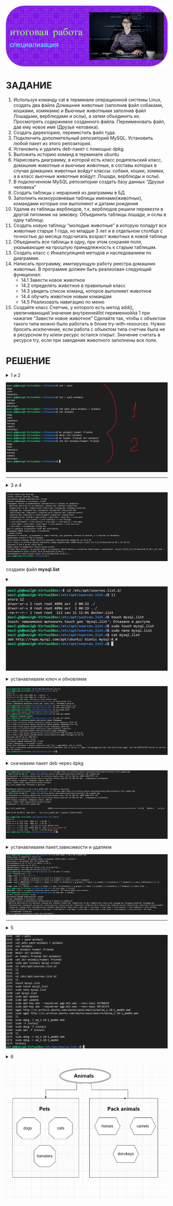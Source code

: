 ![](pics/1.png)
# ЗАДАНИЕ
1. Используя команду cat в терминале операционной системы Linux, создать
   два файла Домашние животные (заполнив файл собаками, кошками,
   хомяками) и Вьючные животными заполнив файл Лошадьми, верблюдами и
   ослы), а затем объединить их. Просмотреть содержимое созданного файла.
   Переименовать файл, дав ему новое имя (Друзья человека).
2. Создать директорию, переместить файл туда.
3. Подключить дополнительный репозиторий MySQL. Установить любой пакет
   из этого репозитория.
4. Установить и удалить deb-пакет с помощью dpkg.
5. Выложить историю команд в терминале ubuntu
6. Нарисовать диаграмму, в которой есть класс родительский класс, домашние
   животные и вьючные животные, в составы которых в случае домашних
   животных войдут классы: собаки, кошки, хомяки, а в класс вьючные животные
   войдут: Лошади, верблюды и ослы).
7. В подключенном MySQL репозитории создать базу данных “Друзья
   человека”
8. Создать таблицы с иерархией из диаграммы в БД
9. Заполнить низкоуровневые таблицы именами(животных), командами
   которые они выполняют и датами рождения
10. Удалив из таблицы верблюдов, т.к. верблюдов решили перевезти в другой
    питомник на зимовку. Объединить таблицы лошади, и ослы в одну таблицу.
11. Создать новую таблицу “молодые животные” в которую попадут все
    животные старше 1 года, но младше 3 лет и в отдельном столбце с точностью
    до месяца подсчитать возраст животных в новой таблице
12. Объединить все таблицы в одну, при этом сохраняя поля, указывающие на
    прошлую принадлежность к старым таблицам.
13. Создать класс с Инкапсуляцией методов и наследованием по диаграмме.
14. Написать программу, имитирующую работу реестра домашних животных.
    В программе должен быть реализован следующий функционал:
    * 14.1 Завести новое животное
    * 14.2 определять животное в правильный класс
    * 14.3 увидеть список команд, которое выполняет животное
    * 14.4 обучить животное новым командам
    * 14.5 Реализовать навигацию по меню
15. Создайте класс Счетчик, у которого есть метод add(), увеличивающий̆
    значение внутренней̆int переменной̆на 1 при нажатие “Завести новое
    животное” Сделайте так, чтобы с объектом такого типа можно было работать в
    блоке try-with-resources. Нужно бросить исключение, если работа с объектом
    типа счетчик была не в ресурсном try и/или ресурс остался открыт. Значение
    считать в ресурсе try, если при заведения животного заполнены все поля.

#  РЕШЕНИЕ
<details>
    <summary>1 и 2</summary>

    cat > pets
    cat > pack-animals
    cat pets pack-animals > animals
    cat animals
    mv animals human\ friends
    mkdir dir-animals
    mv human\ friends dir-animals/
    cat dir-animals/human\ friends

</details>

![](pics/2.png)

--- 

<details>
    <summary>3 и 4</summary>

    sudo apt install mysql-client
    
</details>

![](pics/3.png)

создаем файл __mysql.list__ 

<details>
    <summary></summary>

    cd /etc/apt/sources.list.d/
    sudo touch mysql.list
    sudo nano mysql.list

</details>

![](pics/4.png)

<details>
    <summary>устанавливаем ключ и обновляем</summary>

    sudo apt-key adv __keyserver pgp.mit.edu --recv-keys 3A79BD29
    sudo apt update

</details>

![](pics/5.png)


<details>
    <summary>скачиваем  пакет deb через dpkg</summary>

    wget http://cz.archive.ubuntu.com/ubuntu/pool/main/e/ed/ed_1.18-1_amd64.deb
    

</details>

![](pics/6.png)

<details>
    <summary>устанавливаем пакет,зависимости и удаляем</summary>

    sudo dpkg -i ed_1.18-1_amd64.deb
    sudo apt -f install
    sudo dpkg -r ed_1.18-1_amd64


</details>

![](pics/7.png)

___

<details>
    <summary>5</summary>

    история

</details>

![](pics/8.png)

<details>
    <summary>6</summary>

    диаграмма

</details>


![](pics/9.png)

